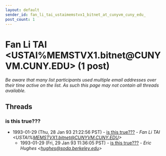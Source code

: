 ```yaml
---
layout: default
sender_id: fan_li_tai_ustaimemstvx1_bitnet_at_cunyvm_cuny_edu_
post_count: 1
---
```


# Fan Li TAI <USTAI%MEMSTVX1.bitnet<span>@</span>CUNYVM.CUNY.EDU> (1 post)

_Be aware that many list participants used multiple email addresses over their time active on the list. As such this page may not contain all threads available._

## Threads

### is this true???
+ 1993-01-29 (Thu, 28 Jan 93 21:22:56 PST) - [is this true???](/archive/1993/01/ae2c45a612e9f168aa942b4ae7511ae21c59726d1e9ddd9421e8727aa29fe78e) - _Fan Li TAI \<USTAI%MEMSTVX1.bitnet@CUNYVM.CUNY.EDU\>_
  + 1993-01-29 (Fri, 29 Jan 93 11:36:05 PST) - [is this true???](/archive/1993/01/9d7189f304b318aa341da5fe21ec67acb5a52dd26922dcc0672c86fbbb815470) - _Eric Hughes \<hughes@soda.berkeley.edu\>_

